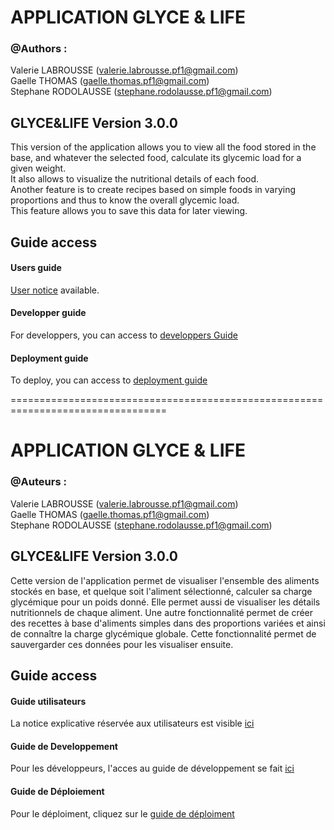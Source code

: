 # APPLICATION GLYCE & LIFE

### @Authors : 
Valerie LABROUSSE (valerie.labrousse.pf1@gmail.com)    
Gaelle THOMAS (gaelle.thomas.pf1@gmail.com)    
Stephane RODOLAUSSE (stephane.rodolausse.pf1@gmail.com)    

## GLYCE&LIFE Version 3.0.0

This version of the application allows you to view all the food stored in the base, and whatever the selected food, calculate its glycemic load for a given weight.    
It also allows to visualize the nutritional details of each food.    
Another feature is to create recipes based on simple foods in varying proportions and thus to know the overall glycemic load.    
This feature allows you to save this data for later viewing.


## Guide access

#### Users guide
[User notice](https://github.com/vagaste/sprinGlyce/blob/master/USER_GUIDE.MD) available.

#### Developper guide
For developpers, you can access to [developpers Guide](https://github.com/vagaste/sprinGlyce/blob/master/Developper_Guide.MD)

#### Deployment guide
To deploy, you can access to [deployment guide](https://github.com/vagaste/sprinGlyce/blob/master/DEPLOYMENT_GUIDE.MD)


=================================================================================

# APPLICATION GLYCE & LIFE

### @Auteurs : 
Valerie LABROUSSE (valerie.labrousse.pf1@gmail.com)    
Gaelle THOMAS (gaelle.thomas.pf1@gmail.com)    
Stephane RODOLAUSSE (stephane.rodolausse.pf1@gmail.com)    

## GLYCE&LIFE Version 3.0.0

Cette version de l'application permet de visualiser l'ensemble des aliments stockés en base, et quelque soit l'aliment sélectionné, calculer sa charge glycémique pour un poids donné.
Elle permet aussi de visualiser les détails nutritionnels de chaque aliment.
Une autre fonctionnalité permet de créer des recettes à base d'aliments simples dans des proportions variées et ainsi de connaître la charge glycémique globale.
Cette fonctionnalité permet de sauvergarder ces données pour les visualiser ensuite.

## Guide access

#### Guide utilisateurs
La notice explicative réservée aux utilisateurs est visible [ici](https://github.com/vagaste/sprinGlyce/blob/master/USER_GUIDE.MD)

#### Guide de Developpement 
Pour les développeurs, l'acces au guide de développement se fait [ici](https://github.com/vagaste/sprinGlyce/blob/master/Developper_Guide.MD)

#### Guide de Déploiement
Pour le déploiment, cliquez sur le [guide de déploiment](https://github.com/vagaste/sprinGlyce/blob/master/DEPLOYMENT_GUIDE.MD)
